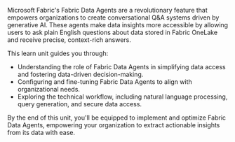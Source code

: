 Microsoft Fabric's Fabric Data Agents are a revolutionary feature that empowers organizations to create conversational Q&A systems driven by generative AI. These agents make data insights more accessible by allowing users to ask plain English questions about data stored in Fabric OneLake and receive precise, context-rich answers. 

This learn unit guides you through:

- Understanding the role of Fabric Data Agents in simplifying data access and fostering data-driven decision-making.
- Configuring and fine-tuning Fabric Data Agents to align with organizational needs.
- Exploring the technical workflow, including natural language processing, query generation, and secure data access.

By the end of this unit, you'll be equipped to implement and optimize Fabric Data Agents, empowering your organization to extract actionable insights from its data with ease.

